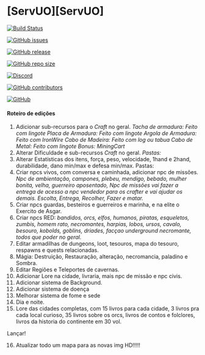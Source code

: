 # [ServUO][ServUO]

[![Build Status](https://travis-ci.com/ServUO/ServUO.svg?branch=master)](https://travis-ci.com/ServUO/ServUO)

[![GitHub issues](https://img.shields.io/github/issues/servuo/servuo.svg)](https://github.com/ServUO/ServUO/issues)

[![GitHub release](https://img.shields.io/github/release/servuo/servuo.svg)](https://github.com/ServUO/ServUO/releases)

[![GitHub repo size](https://img.shields.io/github/repo-size/servuo/servuo.svg)](https://github.com/ServUO/ServUO/)

[![Discord](https://img.shields.io/discord/110970849628000256.svg)](https://discord.gg/0cQjvnFUN26nRt7y)

[![GitHub contributors](https://img.shields.io/github/contributors/servuo/servuo.svg)](https://github.com/ServUO/ServUO/graphs/contributors)

[![GitHub](https://img.shields.io/github/license/servuo/servuo.svg?color=a)](https://github.com/ServUO/ServUO/blob/master/LICENSE)

#### Roteiro de edições

1. Adicionar sub-recursos para o *Craft* no geral.
   *Tacha de armadura: Feito com lingote
   Placa de Armadura: Feito com lingote
   Argola de Armadura: Feito com IronWire
   Cabo de Madeira: Feito com log ou tabua
   Cabo de Metal: Feito com lingote
   Bonus: MiningCart*
2. Alterar Dificuldade e sub-recursos *Craft* no geral.
   *Pastas:*
3. Alterar Estatísticas dos itens, força, peso, velocidade, 1hand e 2hand, durabilidade, dano min/max e defesa min/max.
   Pastas:
4. Criar npcs vivos, com conversa e caminhada, adicionar npc de missões.
   *Npc de ambientação, campones, plebeu, mendigo, bebado, mulher bonita, velha, guerreiro aposentado,
   Npc de missões vai fazer a entrega de acesso a npc vendedor para os crafter e vai ajudar os demais.
   Escolta, Entrega, Recolher, Fazer e matar.*
5. Criar npcs guardas, besteiros e guerreiros e marinha, e na elite o Exercito de Asgar.
6. Criar npcs RED:
   *bandidos, orcs, elfos, humanos, piratas, esqueletos, zumbis, homem rato, necromantes, harpias, lobos, ursos, cavalo, besouro, kobolds, goblins, driades, facçao underground necromante, todos que poder no geral.*
7. Editar armadilhas de dungeons, loot, tesouros, mapa do tesouro, respawns e quests relacionadas.
8. Mágia: Destruição, Restauração, alteração, necromancia, paladino e Sombra.
9. Editar Regiões e Teleportes de cavernas.
10. Adicionar Lore na cidade, livraria, mais npc de missão e npc civis.
11. Adicionar sistema de Background.
12. Adicionar sistema de doença
13. Melhorar sistema de fome e sede
14. Dia e noite.
15. Lore das cidades completas, com 15 livros para cada cidade, 3 livros pra cada local curioso, 35 livros sobre os orcs, livros de contos e folclores, livros da historia do continente em 30 vol.

Lançar!

16. Atualizar todo um mapa para as novas img HD!!!!!
